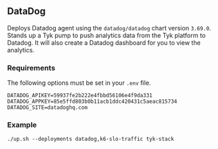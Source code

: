 ## DataDog
Deploys Datadog agent using the `datadog/datadog` chart version `3.69.0`.
Stands up a Tyk pump to push analytics data from the Tyk platform to Datadog.
It will also create a Datadog dashboard for you to view the analytics.

### Requirements
The following options must be set in your `.env` file.
```
DATADOG_APIKEY=59937fe2b222e4fbbd56106e4f9da331
DATADOG_APPKEY=85e5ffd803b0b11acb1ddc420431c5aeac815734
DATADOG_SITE=datadoghq.com
```

### Example
```
./up.sh --deployments datadog,k6-slo-traffic tyk-stack
```

